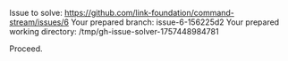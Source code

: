Issue to solve: https://github.com/link-foundation/command-stream/issues/6
Your prepared branch: issue-6-156225d2
Your prepared working directory: /tmp/gh-issue-solver-1757448984781

Proceed.